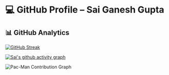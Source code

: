 # 💻 GitHub Profile – Sai Ganesh Gupta

## 📊 GitHub Analytics

<!-- GitHub Streak Stats -->
[![GitHub Streak](https://streak-stats.demolab.com?user=SaiGaneshGupta6&theme=radical)](https://git.io/streak-stats)

<!-- Activity Graph -->
[![Sai's github activity graph](https://github-readme-activity-graph.vercel.app/graph?username=SaiGaneshGupta6&theme=github-compact&bg_color=000000&area=true&days=60&custom_title=My%20Contributions%20in%20last%20two%20months)](https://github.com/ashutosh00710/github-readme-activity-graph)

<picture>
  <source media="(prefers-color-scheme: dark)" srcset="./output/pacman-contribution-graph-dark.svg">
  <source media="(prefers-color-scheme: light)" srcset="./output/pacman-contribution-graph.svg">
  <img alt="Pac-Man Contribution Graph" src="./output/pacman-contribution-graph.svg">
</picture>
